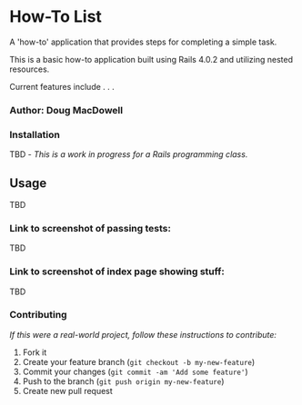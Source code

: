 How-To List
===========

A 'how-to' application that provides steps for completing a simple task.

This is a basic how-to application built using Rails 4.0.2 and utilizing nested resources.

Current features include . . .

### Author:  Doug MacDowell

### Installation

TBD - *This is a work in progress for a Rails programming class.*

## Usage

TBD

### Link to screenshot of passing tests:

TBD

### Link to screenshot of index page showing stuff:

TBD

### Contributing

*If this were a real-world project, follow these instructions to contribute:*

1. Fork it
2. Create your feature branch (`git checkout -b my-new-feature`)
3. Commit your changes (`git commit -am 'Add some feature'`)
4. Push to the branch (`git push origin my-new-feature`)
5. Create new pull request
